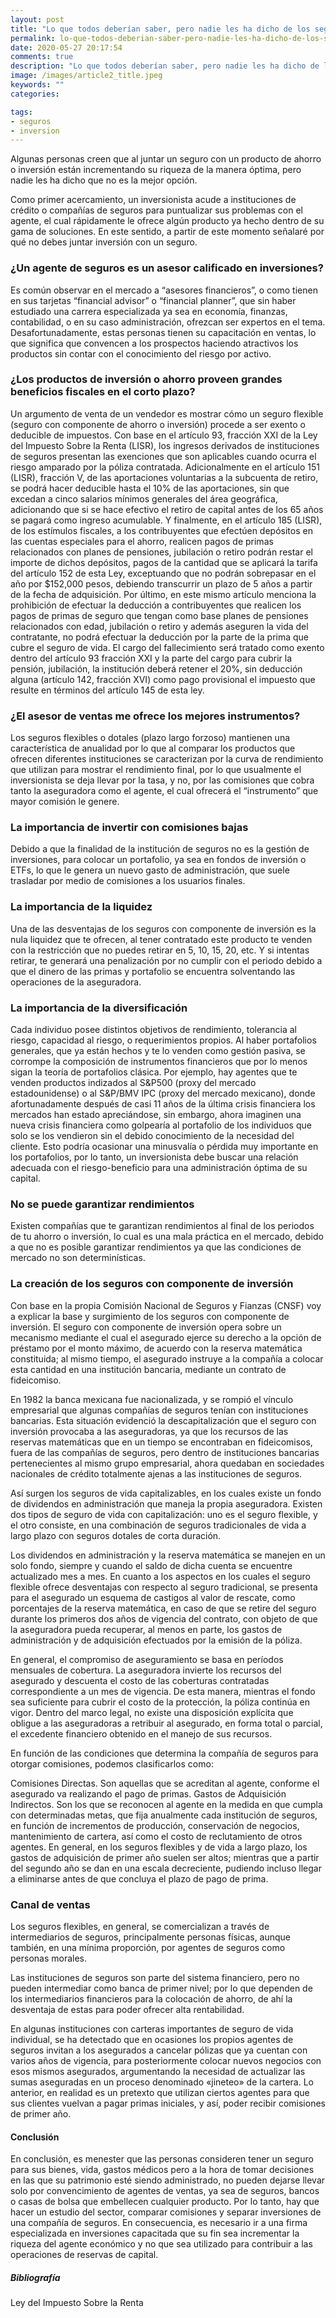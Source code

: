 ```yaml
---
layout: post
title: "Lo que todos deberían saber, pero nadie les ha dicho de los seguros con componente de inversión"
permalink: lo-que-todos-deberian-saber-pero-nadie-les-ha-dicho-de-los-seguros-con-componente-de-inversion
date: 2020-05-27 20:17:54
comments: true
description: "Lo que todos deberían saber, pero nadie les ha dicho de los seguros con componente de inversión"
image: /images/article2_title.jpeg
keywords: ""
categories:

tags:
- seguros
- inversion
---
```


Algunas personas creen que al juntar un seguro con un producto de ahorro o inversión están incrementando su riqueza de la manera óptima, pero nadie les ha dicho que no es la mejor opción.

Como primer acercamiento, un inversionista acude a instituciones de crédito o compañías de seguros para puntualizar sus problemas con el agente, el cual rápidamente le ofrece algún producto ya hecho dentro de su gama de soluciones. En este sentido, a partir de este momento señalaré por qué no debes juntar inversión con un seguro.

###  ¿Un agente de seguros es un asesor calificado en inversiones?

Es común observar en el mercado a “asesores financieros”, o como tienen en sus tarjetas “financial advisor” o “financial planner”, que sin haber estudiado una carrera especializada ya sea en economía, finanzas, contabilidad, o en su caso administración, ofrezcan ser expertos en el tema. Desafortunadamente, estas personas tienen su capacitación en ventas, lo que significa que convencen a los prospectos haciendo atractivos los productos sin contar con el conocimiento del riesgo por activo.

### ¿Los productos de inversión o ahorro proveen grandes beneficios fiscales en el corto plazo?

Un argumento de venta de un vendedor es mostrar cómo un seguro flexible (seguro con componente de ahorro o inversión) procede a ser exento o deducible de impuestos. Con base en el artículo 93, fracción XXI de la Ley del Impuesto Sobre la Renta (LISR), los ingresos derivados de instituciones de seguros presentan las exenciones que son aplicables cuando ocurra el riesgo amparado por la póliza contratada. Adicionalmente en el artículo 151 (LISR), fracción V, de las aportaciones voluntarias a la subcuenta de retiro, se podrá hacer deducible hasta el 10% de las aportaciones, sin que excedan a cinco salarios mínimos generales del área geográfica, adicionando que si se hace efectivo el retiro de capital antes de los 65 años se pagará como ingreso acumulable. Y finalmente, en el artículo 185 (LISR), de los estímulos fiscales, a los contribuyentes que efectúen depósitos en las cuentas especiales para el ahorro, realicen pagos de primas relacionados con planes de pensiones, jubilación o retiro podrán restar el importe de dichos depósitos, pagos de la cantidad que se aplicará la tarifa del artículo 152 de esta Ley, exceptuando que no podrán sobrepasar en el año por $152,000 pesos, debiendo transcurrir un plazo de 5 años a partir de la fecha de adquisición. Por último, en este mismo artículo menciona la prohibición de efectuar la deducción a contribuyentes que realicen los pagos de primas de seguro que tengan como base planes de pensiones relacionados con edad, jubilación o retiro y además aseguren la vida del contratante, no podrá efectuar la deducción por la parte de la prima que cubre el seguro de vida. El cargo del fallecimiento será tratado como exento dentro del artículo 93 fracción XXI y la parte del cargo para cubrir la pensión, jubilación, la institución deberá retener el 20%, sin deducción alguna (artículo 142, fracción XVI) como pago provisional el impuesto que resulte en términos del artículo 145 de esta ley.

### ¿El asesor de ventas me ofrece los mejores instrumentos?

Los seguros flexibles o dotales (plazo largo forzoso) mantienen una característica de anualidad por lo que al comparar los productos que ofrecen diferentes instituciones se caracterizan por la curva de rendimiento que utilizan para mostrar el rendimiento final, por lo que usualmente el inversionista se deja llevar por la tasa, y no, por las comisiones que cobra tanto la aseguradora como el agente, el cual ofrecerá el “instrumento” que mayor comisión le genere.

### La importancia de invertir con comisiones bajas

Debido a que la finalidad de la institución de seguros no es la gestión de inversiones, para colocar un portafolio, ya sea en fondos de inversión o ETFs, lo que le genera un nuevo gasto de administración, que suele trasladar por medio de comisiones a los usuarios finales.

### La importancia de la liquidez

Una de las desventajas de los seguros con componente de inversión es la nula liquidez que te ofrecen, al tener contratado este producto te venden con la restricción que no puedes retirar en 5, 10, 15, 20, etc. Y si intentas retirar, te generará una penalización por no cumplir con el periodo debido a que el dinero de las primas y portafolio se encuentra solventando las operaciones de la aseguradora.

### La importancia de la diversificación 

Cada individuo posee distintos objetivos de rendimiento, tolerancia al riesgo, capacidad al riesgo, o requerimientos propios. Al haber portafolios generales, que ya están hechos y te lo venden como gestión pasiva, se corrompe la composición de instrumentos financieros que por lo menos sigan la teoría de portafolios clásica. Por ejemplo, hay agentes que te venden productos indizados al S&P500 (proxy del mercado estadounidense) o al S&P/BMV IPC (proxy del mercado mexicano), donde afortunadamente después de casi 11 años de la última crisis financiera los mercados han estado apreciándose, sin embargo, ahora imaginen una nueva crisis financiera como golpearía al portafolio de los individuos que solo se los vendieron sin el debido conocimiento de la necesidad del cliente. Esto podría ocasionar una minusvalía o pérdida muy importante en los portafolios, por lo tanto, un inversionista debe buscar una relación adecuada con el riesgo-beneficio para una administración óptima de su capital.

### No se puede garantizar rendimientos

Existen compañías que te garantizan rendimientos al final de los periodos de tu ahorro o inversión, lo cual es una mala práctica en el mercado, debido a que no es posible garantizar rendimientos ya que las condiciones de mercado no son determinísticas.

### La creación de los seguros con componente de inversión

Con base en la propia Comisión Nacional de Seguros y Fianzas (CNSF) voy a explicar la base y surgimiento de los seguros con componente de inversión. El seguro con componente de inversión opera sobre un mecanismo mediante el cual el asegurado ejerce su derecho a la opción de préstamo por el monto máximo, de acuerdo con la reserva matemática constituida; al mismo tiempo, el asegurado instruye a la compañía a colocar esta cantidad en una institución bancaria, mediante un contrato de fideicomiso.

En 1982 la banca mexicana fue nacionalizada, y se rompió el vínculo empresarial que algunas compañías de seguros tenían con instituciones bancarias. Esta situación evidenció la descapitalización que el seguro con inversión provocaba a las aseguradoras, ya que los recursos de las reservas matemáticas que en un tiempo se encontraban en fideicomisos, fuera de las compañías de seguros, pero dentro de instituciones bancarias pertenecientes al mismo grupo empresarial, ahora quedaban en sociedades nacionales de crédito totalmente ajenas a las instituciones de seguros.

Así surgen los seguros de vida capitalizables, en los cuales existe un fondo de dividendos en administración que maneja la propia aseguradora. Existen dos tipos de seguro de vida con capitalización: uno es el seguro flexible, y el otro consiste, en una combinación de seguros tradicionales de vida a largo plazo con seguros dotales de corta duración.

Los dividendos en administración y la reserva matemática se manejen en un solo fondo, siempre y cuando el saldo de dicha cuenta se encuentre actualizado mes a mes. En cuanto a los aspectos en los cuales el seguro flexible ofrece desventajas con respecto al seguro tradicional, se presenta para el asegurado un esquema de castigos al valor de rescate, como porcentajes de la reserva matemática, en caso de que se retire del seguro durante los primeros dos años de vigencia del contrato, con objeto de que la aseguradora pueda recuperar, al menos en parte, los gastos de administración y de adquisición efectuados por la emisión de la póliza.

En general, el compromiso de aseguramiento se basa en períodos mensuales de cobertura. La aseguradora invierte los recursos del asegurado y descuenta el costo de las coberturas contratadas correspondiente a un mes de vigencia. De esta manera, mientras el fondo sea suficiente para cubrir el costo de la protección, la póliza continúa en vigor. Dentro del marco legal, no existe una disposición explícita que obligue a las aseguradoras a retribuir al asegurado, en forma total o parcial, el excedente financiero obtenido en el manejo de sus recursos.

En función de las condiciones que determina la compañía de seguros para otorgar comisiones, podemos clasificarlos como:

Comisiones Directas. Son aquellas que se acreditan al agente, conforme el asegurado va realizando el pago de primas.
Gastos de Adquisición Indirectos. Son los que se reconocen al agente en la medida en que cumpla con determinadas metas, que fija anualmente cada institución de seguros, en función de incrementos de producción, conservación de negocios, mantenimiento de cartera, así como el costo de reclutamiento de otros agentes.
En general, en los seguros flexibles y de vida a largo plazo, los gastos de adquisición de primer año suelen ser altos; mientras que a partir del segundo año se dan en una escala decreciente, pudiendo incluso llegar a eliminarse antes de que concluya el plazo de pago de prima.

### Canal de ventas

Los seguros flexibles, en general, se comercializan a través de intermediarios de seguros, principalmente personas físicas, aunque también, en una mínima proporción, por agentes de seguros como personas morales.

Las instituciones de seguros son parte del sistema financiero, pero no pueden intermediar como banca de primer nivel; por lo que dependen de los intermediarios financieros para la colocación de ahorro, de ahí la desventaja de estas para poder ofrecer alta rentabilidad.

En algunas instituciones con carteras importantes de seguro de vida individual, se ha detectado que en ocasiones los propios agentes de seguros invitan a los asegurados a cancelar pólizas que ya cuentan con varios años de vigencia, para posteriormente colocar nuevos negocios con esos mismos asegurados, argumentando la necesidad de actualizar las sumas aseguradas en un proceso denominado «jineteo» de la cartera. Lo anterior, en realidad es un pretexto que utilizan ciertos agentes para que sus clientes vuelvan a pagar primas iniciales, y así, poder recibir comisiones de primer año.

#### Conclusión 

En conclusión, es menester que las personas consideren tener un seguro para sus bienes, vida, gastos médicos pero a la hora de tomar decisiones en las que su patrimonio esté siendo administrado, no pueden dejarse llevar solo por convencimiento de agentes de ventas, ya sea de seguros, bancos o casas de bolsa que embellecen cualquier producto. Por lo tanto, hay que hacer un estudio del sector, comparar comisiones y separar inversiones de una compañía de seguros. En consecuencia, es necesario ir a una firma especializada en inversiones capacitada que su fin sea incrementar la riqueza del agente económico y no que sea utilizado para contribuir a las operaciones de reservas de capital.

##### Bibliografía

Ley del Impuesto Sobre la Renta